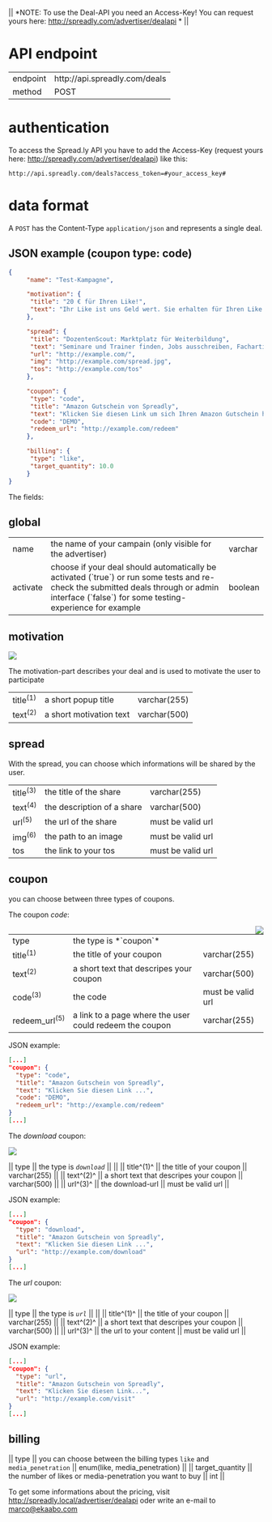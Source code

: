 || *NOTE: To use the Deal-API you need an Access-Key! You can request yours here: http://spreadly.com/advertiser/dealapi * ||

# API endpoint

<table>
  <tr>
    <td>endpoint</td>
    <td>http://api.spreadly.com/deals</td>
  </tr>
  <tr>
    <td>method</td>
    <td>POST</td>
  </tr>
</table>

# authentication

To access the Spread.ly API you have to add the Access-Key (request yours here: http://spreadly.com/advertiser/dealapi) like this:


```
http://api.spreadly.com/deals?access_token=#your_access_key#
```

# data format

A `POST` has the Content-Type `application/json` and represents a single deal.

## JSON example (coupon type: code)

```json
{
     "name": "Test-Kampagne",

     "motivation": {
      "title": "20 € für Ihren Like!",
      "text": "Ihr Like ist uns Geld wert. Sie erhalten für Ihren Like einen 20 Euro Amazon Gutschein! Like klicken und danach sofort Gutschein herunterladen."
     },

     "spread": {
      "title": "DozentenScout: Marktplatz für Weiterbildung",
      "text": "Seminare und Trainer finden, Jobs ausschreiben, Fachartikel aus der Weiterbildungsbranche lesen.",
      "url": "http://example.com/",
      "img": "http://example.com/spread.jpg",
      "tos": "http://example.com/tos"
     },

     "coupon": {
      "type": "code",
      "title": "Amazon Gutschein von Spreadly",
      "text": "Klicken Sie diesen Link um sich Ihren Amazon Gutschein herunter zu laden. Sie können diesen Gutschein uneingeschränkt nutzen und auch an Dritte weitergeben.",
      "code": "DEMO",
      "redeem_url": "http://example.com/redeem"
     },

     "billing": {
      "type": "like",
      "target_quantity": 10.0
     }
}
```

The fields:

## global

<table>
  <tr>
    <td>name</td>
    <td>the name of your campain (only visible for the advertiser)</td>
    <td>varchar</td>
  </tr>
  <tr>
    <td>activate</td>
    <td>choose if your deal should automatically be activated (`true`) or run some tests and re-check the submitted deals through or admin interface (`false`) for some testing-experience for example</td>
    <td>boolean</td>
  </tr>
</table>

## motivation

<img src="http://spreadly.com/img/popup-deal.png" />

The motivation-part describes your deal and is used to motivate the user to participate

<table>
  <tr>
    <td>title<sup>(1)</sup></td>
    <td>a short popup title</td>
    <td>varchar(255)</td>
  </tr>
  <tr>
    <td>text<sup>(2)</sup></td>
    <td>a short motivation text</td>
    <td>varchar(500)</td>
  </tr>
</table>

## spread

With the spread, you can choose which informations will be shared by the user.

<table>
  <tr>
    <td>title<sup>(3)</sup></td>
    <td>the title of the share</td>
    <td>varchar(255)</td>
  </tr>
  <tr>
    <td>text<sup>(4)</sup></td>
    <td>the description of a share</td>
    <td>varchar(500)</td>
  </tr>
  <tr>
    <td>url<sup>(5)</sup></td>
    <td>the url of the share</td>
    <td>must be valid url</td>
  </tr>
  <tr>
    <td>img<sup>(6)</sup></td>
    <td>the path to an image</td>
    <td>must be valid url</td>
  </tr>
  <tr>
    <td>tos</td>
    <td>the link to your tos</td>
    <td>must be valid url</td>
  </tr>
</table>

## coupon

you can choose between three types of coupons.


The coupon _*code*_:

<img align="right" src="http://spreadly.com/img/coupon_type_code.png" />

<table>
  <tr>
    <td>type</td>
    <td>the type is *`coupon`*</td>
    <td></td>
  </tr>
  <tr>
    <td>title<sup>(1)</sup></td>
    <td>the title of your coupon</td>
    <td>varchar(255)</td>
  </tr>
  <tr>
    <td>text<sup>(2)</sup></td>
    <td>a short text that descripes your coupon</td>
    <td>varchar(500)</td>
  </tr>
  <tr>
    <td>code<sup>(3)</sup></td>
    <td>the code</td>
    <td>must be valid url</td>
  </tr>
  <tr>
    <td>redeem_url<sup>(5)</sup></td>
    <td>a link to a page where the user could redeem the coupon</td>
    <td>varchar(255)</td>
  </tr>
</table>

JSON example:

```json
[...]
"coupon": {
  "type": "code",
  "title": "Amazon Gutschein von Spreadly",
  "text": "Klicken Sie diesen Link ...",
  "code": "DEMO",
  "redeem_url": "http://example.com/redeem"
}
[...]
```


The _*download*_ coupon:

<img src="http://spreadly.com/img/coupon_type_download.png" />

|| type || the type is *`download`* ||  ||
|| title^(1)^ || the title of your coupon || varchar(255) ||
|| text^(2)^ || a short text that descripes your coupon || varchar(500) ||
|| url^(3)^ || the download-url || must be valid url ||

JSON example:

```json
[...]
"coupon": {
  "type": "download",
  "title": "Amazon Gutschein von Spreadly",
  "text": "Klicken Sie diesen Link ...",
  "url": "http://example.com/download"
}
[...]
```

The _*url*_ coupon:

<img src="http://spreadly.com/img/coupon_type_url.png" />

|| type || the type is *`url`* ||  ||
|| title^(1)^ || the title of your coupon || varchar(255) ||
|| text^(2)^ || a short text that descripes your coupon || varchar(500) ||
|| url^(3)^ || the url to your content || must be valid url ||

JSON example:

```json
[...]
"coupon": {
  "type": "url",
  "title": "Amazon Gutschein von Spreadly",
  "text": "Klicken Sie diesen Link...",
  "url": "http://example.com/visit"
}
[...]
```

## billing

|| type || you can choose between the billing types `like` and `media_penetration` || enum(like, media_penetration) ||
|| target_quantity || the number of likes or media-penetration you want to buy || int ||

To get some informations about the pricing, visit http://spreadly.local/advertiser/dealapi oder write an e-mail to marco@ekaabo.com